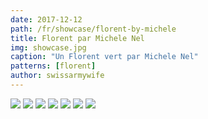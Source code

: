 ```yaml
---
date: 2017-12-12
path: /fr/showcase/florent-by-michele
title: Florent par Michele Nel
img: showcase.jpg
caption: "Un Florent vert par Michele Nel"
patterns: [florent]
author: swissarmywife
---
```


![](/img/showcase/florent-by-michele/24.jpg)
![](/img/showcase/florent-by-michele/25.jpg)
![](/img/showcase/florent-by-michele/27.jpg)
![](/img/showcase/florent-by-michele/31.jpg)
![](/img/showcase/florent-by-michele/38.jpg)
![](/img/showcase/florent-by-michele/43.jpg)
![](/img/showcase/florent-by-michele/46.jpg)

